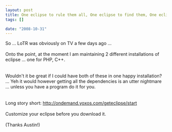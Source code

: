 ```yaml
--- 
layout: post
title: One eclipse to rule them all, One eclipse to find them, One eclipse to bring them all, and in dev joy bind them ...
tags: []

date: "2008-10-31"
---
```

So ... LoTR was obviously on TV a few days ago ...<br /><br />Onto the point, at the moment I am maintaining 2 different installations of eclipse ... one for PHP, C++.<br /><br /><br />Wouldn't it be great if I could have both of these in one happy installation? ... Yeh it would however getting all the dependencies is an utter nightmare ... unless you have a program do it for you.<br /><br /><br />Long story short: http://ondemand.yoxos.com/geteclipse/start<br /><br />Customize your eclipse before you download it.<br /><br />(Thanks Austin!)<br />
